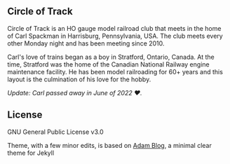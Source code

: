 ## Circle of Track

Circle of Track is an HO gauge model railroad club that meets in the home of Carl Spackman in Harrisburg, Pennsylvania, USA. The club meets every other Monday night and has been meeting since 2010. 

Carl's love of trains began as a boy in Stratford, Ontario, Canada. At the time, Stratford was the home of the Canadian National Railway engine maintenance facility. He has been model railroading for 60+ years and this layout is the culmination of his love for the hobby. 

_Update: Carl passed away in June of 2022 ♥._

## License

GNU General Public License v3.0

Theme, with a few minor edits, is based on [Adam Blog](https://github.com/artemsheludko/adam-blog/), a minimal clear theme for Jekyll

